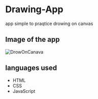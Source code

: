 # Drawing-App
app simple to praqtice drowing on canvas

## Image of the app
![DrowOnCanava](https://user-images.githubusercontent.com/73542760/111902454-d8cec600-8a3d-11eb-8bc0-b36d6ef0e651.png)


## languages used
* HTML
* CSS
* JavaScript


